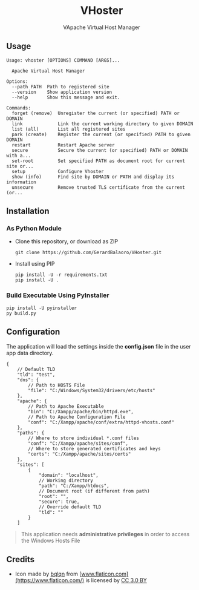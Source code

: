 <h1 align="center">VHoster</h1>
<p align="center">VApache Virtual Host Manager</p>


## Usage

```
Usage: vhoster [OPTIONS] COMMAND [ARGS]...

  Apache Virtual Host Manager

Options:
  --path PATH  Path to registered site
  --version    Show application version
  --help       Show this message and exit.

Commands:
  forget (remove)  Unregister the current (or specified) PATH or DOMAIN
  link             Link the current working directory to given DOMAIN
  list (all)       List all registered sites
  park (create)    Register the current (or specified) PATH to given DOMAIN
  restart          Restart Apache server
  secure           Secure the current (or specified) PATH or DOMAIN with a...
  set-root         Set specified PATH as document root for current site or...
  setup            Configure Vhoster
  show (info)      Find site by DOMAIN or PATH and display its information
  unsecure         Remove trusted TLS certificate from the current (or...
```


## Installation

### As Python Module

- Clone this repository, or download as ZIP

    ```
    git clone https://github.com/GerardBalaoro/VHoster.git
    ```

- Install using PIP

    ```
    pip install -U -r requirements.txt
    pip install -U .
    ```

### Build Executable Using PyInstaller

    pip install -U pyinstaller
    py build.py


## Configuration

The application will load the settings inside the **config.json** file in the user app data directory.

```jsonc
{
    // Default TLD
    "tld": "test",
    "dns": {
        // Path to HOSTS File
        "file": "C:/Windows/System32/drivers/etc/hosts"
    },
    "apache": {
        // Path to Apache Executable
        "bin": "C:/Xampp/apache/bin/httpd.exe",
        // Path to Apache Configuration File
        "conf": "C:/Xampp/apache/conf/extra/httpd-vhosts.conf"
    },
    "paths": {
        // Where to store individual *.conf files
        "conf": "C:/Xampp/apache/sites/conf",
        // Where to store generated certificates and keys
        "certs": "C:/Xampp/apache/sites/certs"
    },
    "sites": [
        {
            "domain": "localhost",
            // Working directory
            "path": "C:/Xampp/htdocs",
            // Document root (if different from path)
            "root": "",
            "secure": true,
            // Override default TLD
            "tld": ""
        }
    ]
```

> This application needs **administrative privileges** in order to access the Windows Hosts File


## Credits

- Icon made by [bqlqn](https://www.flaticon.com/authors/bqlqn) from [www.flaticon.com](https://www.flaticon.com/) is licensed by [CC 3.0 BY](http://creativecommons.org/licenses/by/3.0/)
